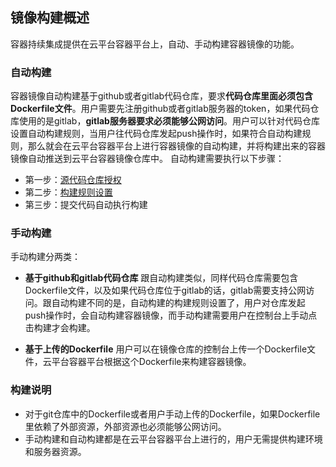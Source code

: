 ## 镜像构建概述
容器持续集成提供在云平台容器平台上，自动、手动构建容器镜像的功能。

### 自动构建
容器镜像自动构建基于github或者gitlab代码仓库，要求**代码仓库里面必须包含Dockerfile文件**。用户需要先注册github或者gitlab服务器的token，如果代码仓库使用的是gitlab，**gitlab服务器要求必须能够公网访问**。用户可以针对代码仓库设置自动构建规则，当用户往代码仓库发起push操作时，如果符合自动构建规则，那么就会在云平台容器平台上进行容器镜像的自动构建，并将构建出来的容器镜像自动推送到云平台容器镜像仓库中。
自动构建需要执行以下步骤：
- 第一步：[源代码仓库授权](/document/product/457/10153)
- 第二步：[构建规则设置](/document/product/457/10152)
- 第三步：提交代码自动执行构建

### 手动构建
手动构建分两类：

- **基于github和gitlab代码仓库**
跟自动构建类似，同样代码仓库需要包含Dockerfile文件，以及如果代码仓库位于gitlab的话，gitlab需要支持公网访问。跟自动构建不同的是，自动构建的构建规则设置了，用户对仓库发起push操作时，会自动构建容器镜像，而手动构建需要用户在控制台上手动点击构建才会构建。

- **基于上传的Dockerfile**
用户可以在镜像仓库的控制台上传一个Dockerfile文件，云平台容器平台根据这个Dockerfile来构建容器镜像。

### 构建说明
- 对于git仓库中的Dockerfile或者用户手动上传的Dockerfile，如果Dockerfile里依赖了外部资源，外部资源也必须能够公网访问。
- 手动构建和自动构建都是在云平台容器平台上进行的，用户无需提供构建环境和服务器资源。

